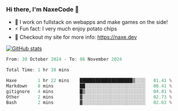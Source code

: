 ### Hi there, I'm NaxeCode 👋
- 🔭 I work on fullstack on webapps and make games on the side!
- ⚡ Fun fact: I very much enjoy potato chips
- 🔋 Checkout my site for more info: https://naxe.dev

[![GitHub stats](https://github-readme-stats.vercel.app/api?username=naxecode&theme=onedark)](https://naxe.dev)

<!--START_SECTION:waka-->

```csharp
From: 30 October 2024 - To: 06 November 2024

Total Time: 1 hr 38 mins

Haxe        1 hr 22 mins    ████████████████████▒░░░░   81.41 %
Markdown    8 mins          ██░░░░░░░░░░░░░░░░░░░░░░░   08.41 %
gitignore   4 mins          █▒░░░░░░░░░░░░░░░░░░░░░░░   04.81 %
Other       2 mins          ▓░░░░░░░░░░░░░░░░░░░░░░░░   02.73 %
Bash        2 mins          ▓░░░░░░░░░░░░░░░░░░░░░░░░   02.63 %
```

<!--END_SECTION:waka-->



<!--
**NaxeCode/NaxeCode** is a ✨ _special_ ✨ repository because its `README.md` (this file) appears on your GitHub profile.

Here are some ideas to get you started:

- 🔭 I’m currently working on Web apps for indie games!
- 🌱 I’m currently mastering C#
- 👯 I’m looking to collaborate on ...
- 🤔 I’m looking for help with ...
- 💬 Ask me about ...
- 📫 How to reach me: ...
- 😄 Pronouns: ...
- ⚡ Fun fact: I love chips
-->
